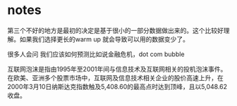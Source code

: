 # notes

第三个不好的地方是最初的决定是基于很小的一部分数据做出来的。这个比较好理解。如果我们选择更长的warm up 就会导致可以用的数据变少了。

很多人会问 我们应该如何预测比如说金融危机，dot com bubble

互联网泡沫是指由1995年至2001年间与信息技术及互联网相关的投机泡沫事件。在欧美、亚洲多个股票市场中，互联网及信息技术相关企业的股价高速上升，在2000年3月10日纳斯达克指数触及5,408.60的最高点时达到顶峰，且以5,048.62收盘。

